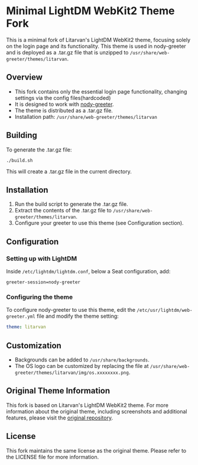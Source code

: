 # Minimal LightDM WebKit2 Theme Fork

This is a minimal fork of Litarvan's LightDM WebKit2 theme, focusing solely on the login page and its functionality. This theme is used in nody-greeter and is deployed as a .tar.gz file that is unzipped to `/usr/share/web-greeter/themes/litarvan`.

## Overview

- This fork contains only the essential login page functionality, changing settings via the config files(hardcoded)
- It is designed to work with [nody-greeter](https://github.com/JezerM/nody-greeter).
- The theme is distributed as a .tar.gz file.
- Installation path: `/usr/share/web-greeter/themes/litarvan`

## Building

To generate the .tar.gz file:

```
./build.sh
```

This will create a .tar.gz file in the current directory.

## Installation

1. Run the build script to generate the .tar.gz file.
2. Extract the contents of the .tar.gz file to `/usr/share/web-greeter/themes/litarvan`.
3. Configure your greeter to use this theme (see Configuration section).

## Configuration

### Setting up with LightDM

Inside `/etc/lightdm/lightdm.conf`, below a Seat configuration, add:

```
greeter-session=nody-greeter
```

### Configuring the theme

To configure nody-greeter to use this theme, edit the `/etc/usr/lightdm/web-greeter.yml` file and modify the theme setting:

```yaml
theme: litarvan
```

## Customization

- Backgrounds can be added to `/usr/share/backgrounds`.
- The OS logo can be customized by replacing the file at `/usr/share/web-greeter/themes/litarvan/img/os.xxxxxxxx.png`.

## Original Theme Information

This fork is based on Litarvan's LightDM WebKit2 theme. For more information about the original theme, including screenshots and additional features, please visit the [original repository](https://github.com/Litarvan/lightdm-webkit-theme-litarvan).

## License

This fork maintains the same license as the original theme. Please refer to the LICENSE file for more information.
